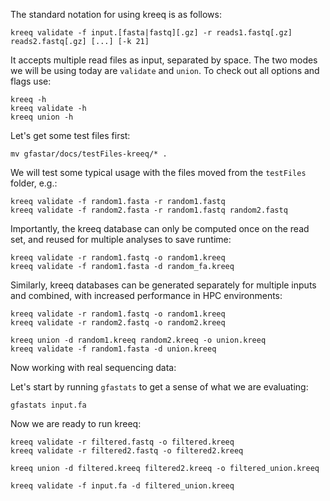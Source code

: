 The standard notation for using kreeq is as follows:
```
kreeq validate -f input.[fasta|fastq][.gz] -r reads1.fastq[.gz] reads2.fastq[.gz] [...] [-k 21]
```

It accepts multiple read files as input, separated by space. The two modes we will be using today are `validate` and `union`.
To check out all options and flags use:
```
kreeq -h
kreeq validate -h
kreeq union -h
```

Let's get some test files first:
```
mv gfastar/docs/testFiles-kreeq/* .
```

We will test some typical usage with the files moved from the `testFiles` folder, e.g.:
```
kreeq validate -f random1.fasta -r random1.fastq
kreeq validate -f random2.fasta -r random1.fastq random2.fastq
```

Importantly, the kreeq database can only be computed once on the read set, and reused for multiple analyses to save runtime:

```
kreeq validate -r random1.fastq -o random1.kreeq
kreeq validate -f random1.fasta -d random_fa.kreeq
```

Similarly, kreeq databases can be generated separately for multiple inputs and combined, with increased performance in HPC environments:

```
kreeq validate -r random1.fastq -o random1.kreeq
kreeq validate -r random2.fastq -o random2.kreeq

kreeq union -d random1.kreeq random2.kreeq -o union.kreeq
kreeq validate -f random1.fasta -d union.kreeq
```

Now working with real sequencing data:

Let's start by running `gfastats` to get a sense of what we are evaluating:
```
gfastats input.fa
```

Now we are ready to run kreeq:
```
kreeq validate -r filtered.fastq -o filtered.kreeq
kreeq validate -r filtered2.fastq -o filtered2.kreeq

kreeq union -d filtered.kreeq filtered2.kreeq -o filtered_union.kreeq

kreeq validate -f input.fa -d filtered_union.kreeq
```

